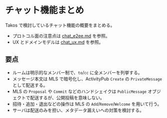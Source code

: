 # チャット機能まとめ

Takos で検討しているチャット機能の概要をまとめる。

- プロトコル面の注意点は [chat_e2ee.md](./chat_e2ee.md) を参照。
- UX とドメインモデルは [chat_ux.md](./chat_ux.md) を参照。

## 要点

- ルームは明示的なメンバー制で、`to`/`cc` に全メンバーを列挙する。
- メッセージ本文は MLS で暗号化し、ActivityPub `Create` の `PrivateMessage`
  として配送する。
- MLS の `Proposal` や `Commit` などのハンドシェイクは `PublicMessage`
  オブジェクトで配送するが、公開投稿を意味しない。
- 招待・追加・退出などの操作は MLS の `Add`/`Remove`/`Welcome` を用いて行う。
- サーバは配送のみを担い、メタデータ漏えいへの対策を検討する。
